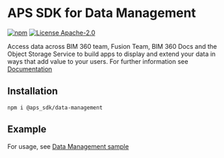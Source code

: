 # APS SDK for Data Management

[![npm](https://img.shields.io/badge/npm-8.11-blue.svg)](https://www.npmjs.com/)
[![License Apache-2.0](https://img.shields.io/badge/license-Apache--2.0-blue.svg)](LICENSE)

Access data across BIM 360 team, Fusion Team, BIM 360 Docs and the Object Storage Service to build apps to display and extend your data in ways that add value to your users.
For further information see [Documentation](https://aps.autodesk.com/en/docs/data/v2/developers_guide/overview)

## Installation 
```
npm i @aps_sdk/data-management
```
## Example

For usage, see [Data Management sample](https://github.com/autodesk-platform-services/aps-sdk-node/blob/development/samples/datamanagement.ts)

